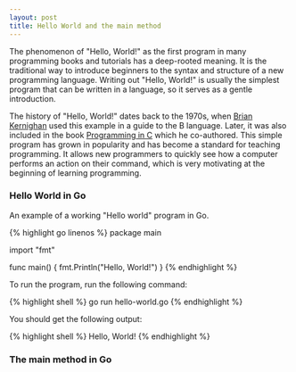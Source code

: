 ```yaml
---
layout: post
title: Hello World and the main method
---
```


The phenomenon of "Hello, World!" as the first program in many programming books and tutorials has a deep-rooted meaning. It is the traditional way to introduce beginners to the syntax and structure of a new programming language. Writing out "Hello, World!" is usually the simplest program that can be written in a language, so it serves as a gentle introduction.

The history of "Hello, World!" dates back to the 1970s, when [Brian Kernighan](https://en.wikipedia.org/wiki/Brian_Kernighan) used this example in a guide to the B language. Later, it was also included in the book [Programming in C](https://www.amazon.com/Programming-Language-2nd-Brian-Kernighan/dp/0131103628) which he co-authored. This simple program has grown in popularity and has become a standard for teaching programming. It allows new programmers to quickly see how a computer performs an action on their command, which is very motivating at the beginning of learning programming.

### Hello World in Go

An example of a working "Hello world" program in Go.

{% highlight go linenos %}
package main

import "fmt"

func main() {
    fmt.Println("Hello, World!")
}
{% endhighlight %}

To run the program, run the following command:

{% highlight shell %}
go run hello-world.go
{% endhighlight %}

You should get the following output:

{% highlight shell %}
Hello, World!
{% endhighlight %}

### The main method in Go